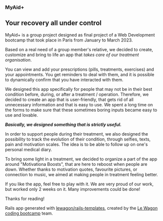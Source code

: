 ### MyAid+
## Your recovery all under control

MyAid+ is a group project designed as final project of a Web Development bootcamp that took place in Paris from January to March 2023.

Based on a real need of a group member's relative, we decided to create, customize and bring to life an app that *takes care of our treatment organisation*.

You can view and add your prescriptions (pills, treatments, exercises) and your appointments.
You get reminders to deal with them, and it is possible to dynamically confirm that you have interacted with them.

We designed this app specifically for people that may not be in their best condition before, during, or after a treatment / operation.
Therefore, we decided to create an app that is user-friendly, that gets rid of all unnecessary information and that is easy to use.
We spent a long time on the forms to make sure that these sometimes boring inputs became easy to use and lovable.

**_Basically, we designed something that is strictly useful._**

In order to support people during their treatment, we also designed the possibility to track the evolution of their condition, through selfies, texts, pain and motivation scales.
The idea is to be able to follow up on one's personal medical diary.

To bring some light in a treatment, we decided to organize a part of the app around "Motivationa Boosts", that are here to reboost when people are down.
Whether thanks to motivation quotes, favourite pictures, or connection to music, we aimed at making people in treatment feeling better.

If you like the app, feel free to play with it.
We are very proud of our work, but worked only 2 weeks on it.
Many improvements could be done!

Thanks for reading!


Rails app generated with [lewagon/rails-templates](https://github.com/lewagon/rails-templates), created by the [Le Wagon coding bootcamp](https://www.lewagon.com) team.
